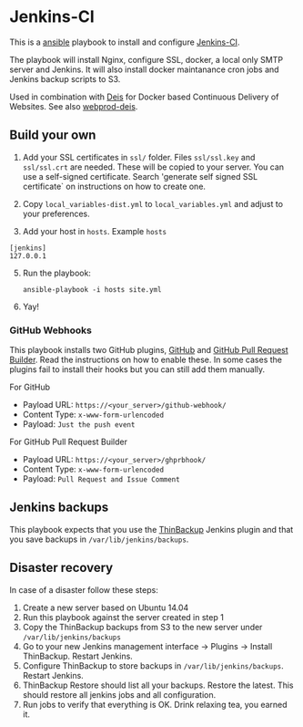 # Jenkins-CI

This is a [ansible](http://ansible.com/) playbook to install and
configure [Jenkins-CI](http://jenkins-ci.org/).

The playbook will install Nginx, configure SSL, docker, a local only
SMTP server and Jenkins. It will also install docker maintanance cron
jobs and Jenkins backup scripts to S3.

Used in combination with [Deis](https://deis.io) for Docker based
Continuous Delivery of Websites. See also
[webprod-deis](/mozilla/webprod-deis).

## Build your own

1. Add your SSL certificates in `ssl/` folder. Files `ssl/ssl.key` and
   `ssl/ssl.crt` are needed. These will be copied to your server. You
   can use a self-signed certificate. Search 'generate self signed SSL
   certificate` on instructions on how to create one.

3. Copy `local_variables-dist.yml` to `local_variables.yml` and adjust
   to your preferences.

4. Add your host in `hosts`. Example `hosts`

```
[jenkins]
127.0.0.1
```

5. Run the playbook:

    `ansible-playbook -i hosts site.yml`

6. Yay!


### GitHub Webhooks

This playbook installs two GitHub plugins,
[GitHub](https://wiki.jenkins-ci.org/display/JENKINS/Github+Plugin)
and
[GitHub Pull Request Builder](https://wiki.jenkins-ci.org/display/JENKINS/Github+pull+request+builder+plugin). Read
the instructions on how to enable these. In some cases the plugins
fail to install their hooks but you can still add them manually.

For GitHub

* Payload URL: `https://<your_server>/github-webhook/`
* Content Type: `x-www-form-urlencoded`
* Payload: `Just the push event`


For GitHub Pull Request Builder

* Payload URL: `https://<your_server>/ghprbhook/`
* Content Type: `x-www-form-urlencoded`
* Payload: `Pull Request and Issue Comment`


## Jenkins backups

This playbook expects that you use the [ThinBackup](https://wiki.jenkins-ci.org/display/JENKINS/thinBackup) Jenkins plugin and that you save backups in `/var/lib/jenkins/backups`.

## Disaster recovery

In case of a disaster follow these steps:

1. Create a new server based on Ubuntu 14.04
2. Run this playbook against the server created in step 1
3. Copy the ThinBackup backups from S3 to the new server under `/var/lib/jenkins/backups`
4. Go to your new Jenkins management interface -> Plugins -> Install ThinBackup. Restart Jenkins.
5. Configure ThinBackup to store backups in `/var/lib/jenkins/backups`. Restart Jenkins.
6. ThinBackup Restore should list all your backups. Restore the latest. This should restore all jenkins jobs and all configuration.
7. Run jobs to verify that everything is OK. Drink relaxing tea, you earned it.
